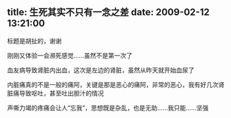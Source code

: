 title: 生死其实不只有一念之差
date: 2009-02-12 13:21:00
---

&#26631;&#39064;&#26159;&#32993;&#25199;&#30340;&#65292;&#35874;&#35874;

 &#21018;&#21018;&#21448;&#20307;&#39564;&#19968;&#20250;&#28626;&#27515;&#24863;&#35273;&#8230;&#8230;&#34429;&#28982;&#19981;&#26159;&#31532;&#19968;&#27425;&#20102;

 &#34880;&#21451;&#30149;&#23548;&#33268;&#32958;&#33039;&#20869;&#20986;&#34880;&#65292;&#36825;&#27425;&#26159;&#24038;&#36793;&#30340;&#32958;&#33039;&#65292;&#34429;&#28982;&#20174;&#26152;&#22825;&#23601;&#24320;&#22987;&#34880;&#23615;&#20102;

 &#20869;&#33039;&#30171;&#30495;&#30340;&#19981;&#26159;&#19968;&#33324;&#30340;&#30171;&#38463;&#65292;&#20851;&#38190;&#26159;&#37027;&#26159;&#24694;&#24515;&#30340;&#30171;&#38463;&#65292;&#38750;&#24120;&#30340;&#24694;&#24515;&#65292;&#25105;&#26377;&#22909;&#20960;&#27425;&#32958;&#33039;&#30171;&#23548;&#33268;&#21589;&#21520;&#65292;&#29978;&#33267;&#21520;&#20986;&#32966;&#27713;&#30340;&#24773;&#20917;

 &#22768;&#22070;&#21147;&#31469;&#30340;&#30140;&#30171;&#20250;&#35753;&#20154;&#8220;&#24536;&#25105;&#8221;&#65292;&#24605;&#24819;&#26082;&#26159;&#26434;&#20081;&#65292;&#20063;&#26159;&#26080;&#21161;&#8230;&#8230;&#25105;&#21482;&#33021;&#8230;&#8230;&#22362;&#24378;